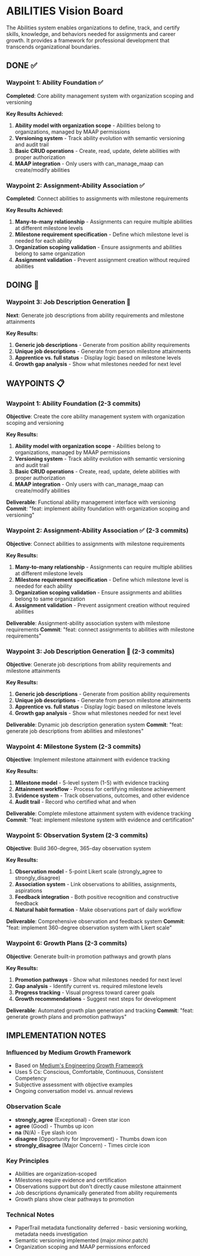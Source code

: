 # ABILITIES Vision Board

The Abilities system enables organizations to define, track, and certify skills, knowledge, and behaviors needed for assignments and career growth. It provides a framework for professional development that transcends organizational boundaries.

## DONE ✅

### **Waypoint 1: Ability Foundation** ✅
**Completed**: Core ability management system with organization scoping and versioning

**Key Results Achieved:**
1. **Ability model with organization scope** - Abilities belong to organizations, managed by MAAP permissions
2. **Versioning system** - Track ability evolution with semantic versioning and audit trail
3. **Basic CRUD operations** - Create, read, update, delete abilities with proper authorization
4. **MAAP integration** - Only users with can_manage_maap can create/modify abilities

### **Waypoint 2: Assignment-Ability Association** ✅
**Completed**: Connect abilities to assignments with milestone requirements

**Key Results Achieved:**
1. **Many-to-many relationship** - Assignments can require multiple abilities at different milestone levels
2. **Milestone requirement specification** - Define which milestone level is needed for each ability
3. **Organization scoping validation** - Ensure assignments and abilities belong to same organization
4. **Assignment validation** - Prevent assignment creation without required abilities

## DOING 🔄

### **Waypoint 3: Job Description Generation** 🔄
**Next**: Generate job descriptions from ability requirements and milestone attainments

**Key Results:**
1. **Generic job descriptions** - Generate from position ability requirements
2. **Unique job descriptions** - Generate from person milestone attainments
3. **Apprentice vs. full status** - Display logic based on milestone levels
4. **Growth gap analysis** - Show what milestones needed for next level

## WAYPOINTS 📋

### **Waypoint 1: Ability Foundation** (2-3 commits)
**Objective**: Create the core ability management system with organization scoping and versioning

**Key Results:**
1. **Ability model with organization scope** - Abilities belong to organizations, managed by MAAP permissions
2. **Versioning system** - Track ability evolution with semantic versioning and audit trail
3. **Basic CRUD operations** - Create, read, update, delete abilities with proper authorization
4. **MAAP integration** - Only users with can_manage_maap can create/modify abilities

**Deliverable**: Functional ability management interface with versioning
**Commit**: "feat: implement ability foundation with organization scoping and versioning"

### **Waypoint 2: Assignment-Ability Association** ✅ (2-3 commits)
**Objective**: Connect abilities to assignments with milestone requirements

**Key Results:**
1. **Many-to-many relationship** - Assignments can require multiple abilities at different milestone levels
2. **Milestone requirement specification** - Define which milestone level is needed for each ability
3. **Organization scoping validation** - Ensure assignments and abilities belong to same organization
4. **Assignment validation** - Prevent assignment creation without required abilities

**Deliverable**: Assignment-ability association system with milestone requirements
**Commit**: "feat: connect assignments to abilities with milestone requirements"

### **Waypoint 3: Job Description Generation** 🔄 (2-3 commits)
**Objective**: Generate job descriptions from ability requirements and milestone attainments

**Key Results:**
1. **Generic job descriptions** - Generate from position ability requirements
2. **Unique job descriptions** - Generate from person milestone attainments
3. **Apprentice vs. full status** - Display logic based on milestone levels
4. **Growth gap analysis** - Show what milestones needed for next level

**Deliverable**: Dynamic job description generation system
**Commit**: "feat: generate job descriptions from abilities and milestones"

### **Waypoint 4: Milestone System** (2-3 commits)
**Objective**: Implement milestone attainment with evidence tracking

**Key Results:**
1. **Milestone model** - 5-level system (1-5) with evidence tracking
2. **Attainment workflow** - Process for certifying milestone achievement
3. **Evidence system** - Track observations, outcomes, and other evidence
4. **Audit trail** - Record who certified what and when

**Deliverable**: Complete milestone attainment system with evidence tracking
**Commit**: "feat: implement milestone system with evidence and certification"

### **Waypoint 5: Observation System** (2-3 commits)
**Objective**: Build 360-degree, 365-day observation system

**Key Results:**
1. **Observation model** - 5-point Likert scale (strongly_agree to strongly_disagree)
2. **Association system** - Link observations to abilities, assignments, aspirations
3. **Feedback integration** - Both positive recognition and constructive feedback
4. **Natural habit formation** - Make observations part of daily workflow

**Deliverable**: Comprehensive observation and feedback system
**Commit**: "feat: implement 360-degree observation system with Likert scale"

### **Waypoint 6: Growth Plans** (2-3 commits)
**Objective**: Generate built-in promotion pathways and growth plans

**Key Results:**
1. **Promotion pathways** - Show what milestones needed for next level
2. **Gap analysis** - Identify current vs. required milestone levels
3. **Progress tracking** - Visual progress toward career goals
4. **Growth recommendations** - Suggest next steps for development

**Deliverable**: Automated growth plan generation and tracking
**Commit**: "feat: generate growth plans and promotion pathways"

## IMPLEMENTATION NOTES

### **Influenced by Medium Growth Framework**
- Based on [Medium's Engineering Growth Framework](https://medium.com/s/engineering-growth-framework/engineering-growth-assessing-progress-743620e70763)
- Uses 5 Cs: Conscious, Comfortable, Continuous, Consistent Competency
- Subjective assessment with objective examples
- Ongoing conversation model vs. annual reviews

### **Observation Scale**
- **strongly_agree** (Exceptional) - Green star icon
- **agree** (Good) - Thumbs up icon  
- **na** (N/A) - Eye slash icon
- **disagree** (Opportunity for Improvement) - Thumbs down icon
- **strongly_disagree** (Major Concern) - Times circle icon

### **Key Principles**
- Abilities are organization-scoped
- Milestones require evidence and certification
- Observations support but don't directly cause milestone attainment
- Job descriptions dynamically generated from ability requirements
- Growth plans show clear pathways to promotion

### **Technical Notes**
- PaperTrail metadata functionality deferred - basic versioning working, metadata needs investigation
- Semantic versioning implemented (major.minor.patch)
- Organization scoping and MAAP permissions enforced
